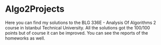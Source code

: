 # Algo2Projects
Here you can find my solutions to the BLG 336E - Analysis Of Algorithms 2 course in Istanbul Technical University.
All the solutions got the 100/100 points but of course it can be improved. You can see the reports of the homeworks as well.
